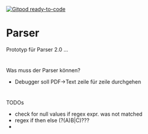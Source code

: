 [![Gitpod ready-to-code](https://img.shields.io/badge/Gitpod-ready--to--code-blue?logo=gitpod)](https://gitpod.io/#https://github.com/Olstra/Parser)

# Parser
Prototyp für Parser 2.0 ...
#
Was muss der Parser können?
- Debugger soll PDF->Text zeile für zeile durchgehen
#
TODOs
- check for null values if regex expr. was not matched
- regex if then else (?(A)B|C)???
- 
